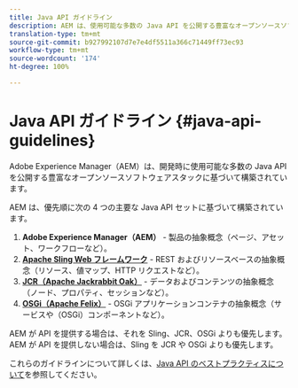 ```yaml
---
title: Java API ガイドライン
description: AEM は、使用可能な多数の Java API を公開する豊富なオープンソースソフトウェアスタックに基づいて構築されています。
translation-type: tm+mt
source-git-commit: b927992107d7e7e4df5511a366c71449ff73ec93
workflow-type: tm+mt
source-wordcount: '174'
ht-degree: 100%

---
```



# Java API ガイドライン {#java-api-guidelines}

Adobe Experience Manager（AEM）は、開発時に使用可能な多数の Java API を公開する豊富なオープンソースソフトウェアスタックに基づいて構築されています。

AEM は、優先順に次の 4 つの主要な Java API セットに基づいて構築されています。

1. **Adobe Experience Manager（AEM）** - 製品の抽象概念（ページ、アセット、ワークフローなど）。
1. **[Apache Sling Web フレームワーク](https://sling.apache.org/apidocs/sling11/)** - REST およびリソースベースの抽象概念（リソース、値マップ、HTTP リクエストなど）。
1. **[JCR（Apache Jackrabbit Oak）](http://jackrabbit.apache.org/oak/docs/oak_api/overview.html)** - データおよびコンテンツの抽象概念（ノード、プロパティ、セッションなど）。
1. **[OSGi（Apache Felix）](https://felix.apache.org)** - OSGi アプリケーションコンテナの抽象概念（サービスや（OSGi）コンポーネントなど）。

AEM が API を提供する場合は、それを Sling、JCR、OSGi よりも優先します。AEM が API を提供しない場合は、Sling を JCR や OSGi よりも優先します。

これらのガイドラインについて詳しくは、[Java API のベストプラクティスについて](https://experienceleague.adobe.com/docs/experience-manager-learn/foundation/development/understand-java-api-best-practices.html?lang=ja)を参照してください。
